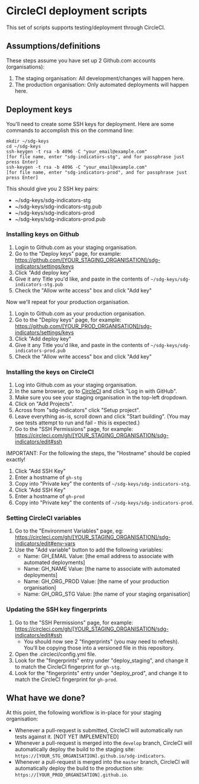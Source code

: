 # CircleCI deployment scripts

This set of scripts supports testing/deployment through CircleCI.

## Assumptions/definitions

These steps assume you have set up 2 Github.com accounts (organisations):

1. The staging organisation: All development/changes will happen here.
1. The production organisation: Only automated deployments will happen here.

## Deployment keys

You'll need to create some SSH keys for deployment. Here are some commands to accomplish this on the command line:
```
mkdir ~/sdg-keys
cd ~/sdg-keys
ssh-keygen -t rsa -b 4096 -C "your_email@example.com"
[for file name, enter "sdg-indicators-stg", and for passphrase just press Enter]
ssh-keygen -t rsa -b 4096 -C "your_email@example.com"
[for file name, enter "sdg-indicators-prod", and for passphrase just press Enter]
```
This should give you 2 SSH key pairs:
* ~/sdg-keys/sdg-indicators-stg
* ~/sdg-keys/sdg-indicators-stg.pub
* ~/sdg-keys/sdg-indicators-prod
* ~/sdg-keys/sdg-indicators-prod.pub

### Installing keys on Github

1. Login to Github.com as your staging organisation.
1. Go to the "Deploy keys" page, for example:
   https://github.com/[YOUR_STAGING_ORGANISATION]/sdg-indicators/settings/keys
1. Click "Add deploy key"
1. Give it any Title you'd like, and paste in the contents of `~/sdg-keys/sdg-indicators-stg.pub`
1. Check the "Allow write access" box and click "Add key"

Now we'll repeat for your production organisation.

1. Login to Github.com as your production organisation.
1. Go to the "Deploy keys" page, for example:
   https://github.com/[YOUR_PROD_ORGANISATION]/sdg-indicators/settings/keys
1. Click "Add deploy key"
1. Give it any Title you'd like, and paste in the contents of `~/sdg-keys/sdg-indicators-prod.pub`
1. Check the "Allow write access" box and click "Add key"

### Installing the keys on CircleCI

1. Log into Github.com as your staging organisation.
1. In the same browser, go to [CircleCI](https://circleci.com/vcs-authorize/)
   and click "Log in with GitHub".
1. Make sure you see your staging organisation in the top-left dropdown.
1. Click on "Add Projects".
1. Across from "sdg-indicators" click "Setup project".
1. Leave everything as-is, scroll down and click "Start building".
   (You may see tests attempt to run and fail - this is expected.)
1. Go to the "SSH Permissions" page, for example:
   https://circleci.com/gh/[YOUR_STAGING_ORGANISATION/sdg-indicators/edit#ssh

IMPORTANT: For the following the steps, the "Hostname" should be copied exactly!

1. Click "Add SSH Key"
1. Enter a hostname of `gh-stg`
1. Copy into "Private key" the contents of `~/sdg-keys/sdg-indicators-stg`.
1. Click "Add SSH Key"
1. Enter a hostname of `gh-prod`
1. Copy into "Private key" the contents of `~/sdg-keys/sdg-indicators-prod`.

### Setting CircleCI variables

1. Go to the "Environment Variables" page, eg:
   https://circleci.com/gh/[YOUR_STAGING_ORGANISATION]/sdg-indicators/edit#env-vars
1. Use the "Add variable" button to add the following variables:
    * Name: GH_EMAIL
      Value: [the email address to associate with automated deployments]
    * Name: GH_NAME
      Value: [the name to associate with automated deployments]
    * Name: GH_ORG_PROD
      Value: [the name of your production organisation]
    * Name: GH_ORG_STG
      Value: [the name of your staging organisation]

### Updating the SSH key fingerprints

1. Go to the "SSH Permissions" page, for example:
   https://circleci.com/gh/[YOUR_STAGING_ORGANISATION/sdg-indicators/edit#ssh
   * You should now see 2 "fingerprints" (you may need to refresh). You'll be
     copying those into a versioned file in this repository.
1. Open the .circleci/config.yml file.
1. Look for the "fingerprints" entry under "deploy_staging", and change it to match the CircleCI fingerprint for `gh-stg`.
1. Look for the "fingerprints" entry under "deploy_prod", and change it to match the CircleCI fingerprint for `gh-prod`.

## What have we done?

At this point, the following workflow is in-place for your staging organisation:

* Whenever a pull-request is submitted, CircleCI will automatically run tests against it. [NOT YET IMPLEMENTED]
* Whenever a pull-request is merged into the `develop` branch, CircleCI will automatically deploy the build to the staging site: `https://[YOUR_STG_ORGANISATION].github.io/sdg-indicators`.
* Whenever a pull-request is merged into the `master` branch, CircleCI will automatically deploy the build to the production site: `https://[YOUR_PROD_ORGANISATION].github.io`.
